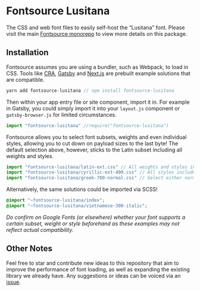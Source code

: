 # Fontsource Lusitana

The CSS and web font files to easily self-host the “Lusitana” font. Please visit the main [Fontsource monorepo](https://github.com/DecliningLotus/fontsource) to view more details on this package.

## Installation

Fontsource assumes you are using a bundler, such as Webpack, to load in CSS. Tools like [CRA](https://create-react-app.dev/), [Gatsby](https://www.gatsbyjs.org/) and [Next.js](https://nextjs.org/) are prebuilt example solutions that are compatible.

```javascript
yarn add fontsource-lusitana // npm install fontsource-lusitana
```

Then within your app entry file or site component, import it in. For example in Gatsby, you could simply import it into your `layout.js` component or `gatsby-browser.js` for limited circumstances.

```javascript
import "fontsource-lusitana" //require("fontsource-lusitana")
```

Fontsource allows you to select font subsets, weights and even individual styles, allowing you to cut down on payload sizes to the last byte! The default selection above, however, sticks to the Latin subset including all weights and styles.

```javascript
import "fontsource-lusitana/latin-ext.css" // All weights and styles included.
import "fontsource-lusitana/cyrillic-ext-400.css" // All styles included.
import "fontsource-lusitana/greek-700-normal.css" // Select either normal or italic.
```

Alternatively, the same solutions could be imported via SCSS!

```scss
@import "~fontsource-lusitana/index";
@import "~fontsource-lusitana/vietnamese-300-italic";
```

_Do confirm on Google Fonts (or elsewhere) whether your font supports a certain subset, weight or style beforehand as these examples may not reflect actual compatibility._

## Other Notes

Feel free to star and contribute new ideas to this repository that aim to improve the performance of font loading, as well as expanding the existing library we already have. Any suggestions or ideas can be voiced via an [issue](https://github.com/DecliningLotus/fontsource/issues).
